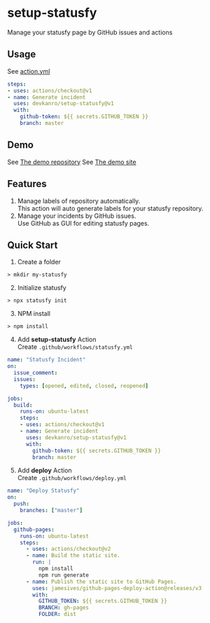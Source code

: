 # setup-statusfy
Manage your statusfy page by GitHub issues and actions

## Usage

See [action.yml](action.yml)

```yaml
steps:
- uses: actions/checkout@v1
- name: Generate incident
  uses: devkanro/setup-statusfy@v1
  with:
    github-token: ${{ secrets.GITHUB_TOKEN }}
    branch: master
```

## Demo

See [The demo repository](https://github.com/devkanro/setup-statusfy-demo)
See [The demo site](http://statusfy.higan.me)

## Features
1. Manage labels of repository automatically.  
    This action will auto generate labels for your statusfy repository.
2. Manage your incidents by GitHub issues.  
    Use GitHub as GUI for editing statusfy pages.

## Quick Start

1. Create a folder
```shell
> mkdir my-statusfy
```

2. Initialize statusfy
```shell
> npx statusfy init
```

3. NPM install
```shell
> npm install
```

4. Add **setup-statusfy** Action  
    Create `.github/workflows/statusfy.yml`
```yaml
name: "Statusfy Incident"
on:
  issue_comment:
  issues:
    types: [opened, edited, closed, reopened]

jobs:
  build:
    runs-on: ubuntu-latest
    steps:
    - uses: actions/checkout@v1
    - name: Generate incident
      uses: devkanro/setup-statusfy@v1
      with:
        github-token: ${{ secrets.GITHUB_TOKEN }}
        branch: master
```

5. Add **deploy** Action  
    Create `.github/workflows/deploy.yml`
```yaml
name: "Deploy Statusfy"
on:
  push:
    branches: ["master"]

jobs:
  github-pages:
    runs-on: ubuntu-latest
    steps:
      - uses: actions/checkout@v2
      - name: Build the static site.
        run: |
          npm install
          npm run generate
      - name: Publish the static site to GitHub Pages.
        uses: jamesives/github-pages-deploy-action@releases/v3
        with:
          GITHUB_TOKEN: ${{ secrets.GITHUB_TOKEN }}
          BRANCH: gh-pages
          FOLDER: dist
```
